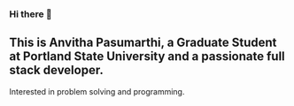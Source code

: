 ### Hi there 👋

## This is Anvitha Pasumarthi, a Graduate Student at Portland State University and a passionate full stack developer. 
Interested in problem solving and programming. 
